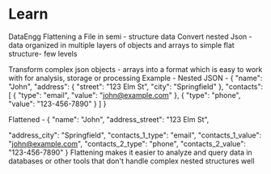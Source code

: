 # Learn
DataEngg 
Flattening a File in semi - structure data
Convert nested Json - data organized in multiple layers of objects and arrays to simple flat structure- few levels

Transform complex json objects - arrays into a format which is easy to work with for analysis, storage or processing
Example -
Nested JSON -
{
  "name": "John",
  "address": {
    "street": "123 Elm St",
    "city": "Springfield"
  },
  "contacts": [
    { "type": "email", "value": "john@example.com" },
    { "type": "phone", "value": "123-456-7890" }
  ]
}



Flattened -
{
  "name": "John",
  "address_street": "123 Elm St",

  "address_city": "Springfield",
  "contacts_1_type": "email",
  "contacts_1_value": "john@example.com",
  "contacts_2_type": "phone",
  "contacts_2_value": "123-456-7890"
}
Flattening makes it easier to analyze and query data in databases or other tools that don't handle complex nested structures well

